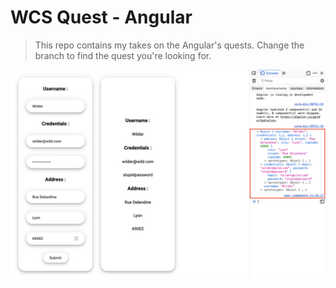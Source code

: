 # WCS Quest - Angular

> This repo contains my takes on the Angular's quests. Change the branch to find the quest you're looking for.

![formulaire3](./formulaires/src/assets/screenshot.png)
